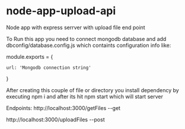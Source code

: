 # node-app-upload-api
Node app with express serrver with upload file end point

To Run this app you need to connect mongodb database and add dbconfig/database.config.js which containts configuration info like:

module.exports = {
    
    url: 'Mongodb connection string'
}

After creating this couple of file or directory you install dependency by executing npm i and after its hit npm start which will start server

Endpoints:
http://localhost:3000/getFiles --get

http://localhost:3000/uploadFiles --post

